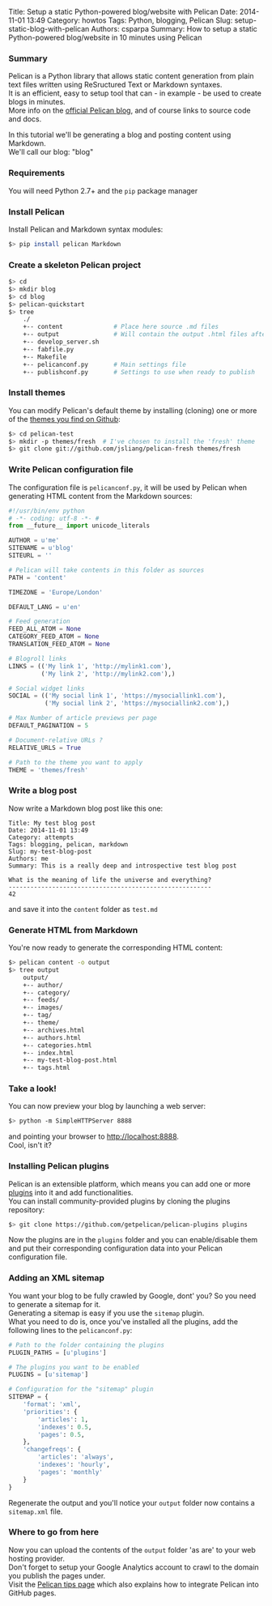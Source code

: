 Title: Setup a static Python-powered blog/website with Pelican
Date: 2014-11-01 13:49
Category: howtos
Tags: Python, blogging, Pelican
Slug: setup-static-blog-with-pelican
Authors: csparpa
Summary: How to setup a static Python-powered blog/website in 10 minutes using Pelican

### Summary
Pelican is a Python library that allows static content generation from plain text files written using ReSructured Text or Markdown syntaxes.  
It is an efficient, easy to setup tool that can - in example - be used to create blogs in minutes.  
More info on the [official Pelican blog](http://blog.getpelican.com/), and of course links to source code and docs.  


In this tutorial we'll be generating a blog and posting content using Markdown.  
We'll call our blog: "blog"  

### Requirements
You will need Python 2.7+ and the `pip` package manager

### Install Pelican
Install Pelican and Markdown syntax modules:
```bash
$> pip install pelican Markdown
```  

### Create a skeleton Pelican project
```bash
$> cd 
$> mkdir blog
$> cd blog
$> pelican-quickstart
$> tree
    ./
    +-- content              # Place here source .md files
    +-- output               # Will contain the output .html files after generation
    +-- develop_server.sh
    +-- fabfile.py
    +-- Makefile
    +-- pelicanconf.py       # Main settings file
    +-- publishconf.py       # Settings to use when ready to publish
```  
  
### Install themes
You can modify Pelican's default theme by installing (cloning) one or more
of the [themes you find on Github](https://github.com/getpelican/pelican-themes):
```bash
$> cd pelican-test
$> mkdir -p themes/fresh  # I've chosen to install the 'fresh' theme
$> git clone git://github.com/jsliang/pelican-fresh themes/fresh
```  
  
### Write Pelican configuration file
The configuration file is `pelicanconf.py`, it will be used by Pelican
when generating HTML content from the Markdown sources:
```python
#!/usr/bin/env python
# -*- coding: utf-8 -*- #
from __future__ import unicode_literals

AUTHOR = u'me'
SITENAME = u'blog'
SITEURL = ''

# Pelican will take contents in this folder as sources
PATH = 'content'

TIMEZONE = 'Europe/London'

DEFAULT_LANG = u'en'

# Feed generation
FEED_ALL_ATOM = None
CATEGORY_FEED_ATOM = None
TRANSLATION_FEED_ATOM = None

# Blogroll links
LINKS = (('My link 1', 'http://mylink1.com'),
         ('My link 2', 'http://mylink2.com'),)

# Social widget links
SOCIAL = (('My social link 1', 'https://mysociallink1.com'),
          ('My social link 2', 'https://mysociallink2.com'),)

# Max Number of article previews per page
DEFAULT_PAGINATION = 5

# Document-relative URLs ?
RELATIVE_URLS = True

# Path to the theme you want to apply
THEME = 'themes/fresh'
```  

### Write a blog post
Now write a Markdown blog post like this one:
```text
Title: My test blog post
Date: 2014-11-01 13:49
Category: attempts
Tags: blogging, pelican, markdown
Slug: my-test-blog-post
Authors: me
Summary: This is a really deep and introspective test blog post

What is the meaning of life the universe and everything?
--------------------------------------------------------
42
```
and save it into the `content` folder as `test.md`

### Generate HTML from Markdown
You're now ready to generate the corresponding HTML content:
```bash
$> pelican content -o output
$> tree output
    output/
    +-- author/
    +-- category/
    +-- feeds/
    +-- images/
    +-- tag/
    +-- theme/
    +-- archives.html
    +-- authors.html
    +-- categories.html
    +-- index.html
    +-- my-test-blog-post.html
    +-- tags.html
```  

### Take a look!
You can now preview your blog by launching a web server:
  
```bash
$> python -m SimpleHTTPServer 8888
```
and pointing your browser to <http://localhost:8888>.  
Cool, isn't it?

### Installing Pelican plugins
Pelican is an extensible platform, which means you can add one or more [plugins](https://github.com/getpelican/pelican-plugins)
into it and add functionalities.  
You can install community-provided plugins by cloning the plugins repository:

```bash
$> git clone https://github.com/getpelican/pelican-plugins plugins
```

Now the plugins are in the `plugins` folder and you can enable/disable them and put their corresponding configuration
data into your Pelican configuration file.


### Adding an XML sitemap

You want your blog to be fully crawled by Google, dont' you? So you need to generate a sitemap for it.  
Generating a sitemap is easy if you use the `sitemap` plugin.  
What you need to do is, once you've installed all the plugins, add the following lines to the `pelicanconf.py`:

```python
# Path to the folder containing the plugins
PLUGIN_PATHS = [u'plugins']

# The plugins you want to be enabled
PLUGINS = [u'sitemap']

# Configuration for the "sitemap" plugin
SITEMAP = {
    'format': 'xml',
    'priorities': {
        'articles': 1,
        'indexes': 0.5,
        'pages': 0.5,
    },
    'changefreqs': {
        'articles': 'always',
        'indexes': 'hourly',
        'pages': 'monthly'
    }
}
```

Regenerate the output and you'll notice your `output` folder now contains a `sitemap.xml` file.  

### Where to go from here
Now you can upload the contents of the `output` folder 'as are' to your web hosting provider.  
Don't forget to setup your Google Analytics account to crawl to the domain you publish the pages under.  
Visit the  [Pelican tips page](http://docs.getpelican.com/en/3.4.0/tips.html) which also explains how to integrate Pelican into GitHub pages.